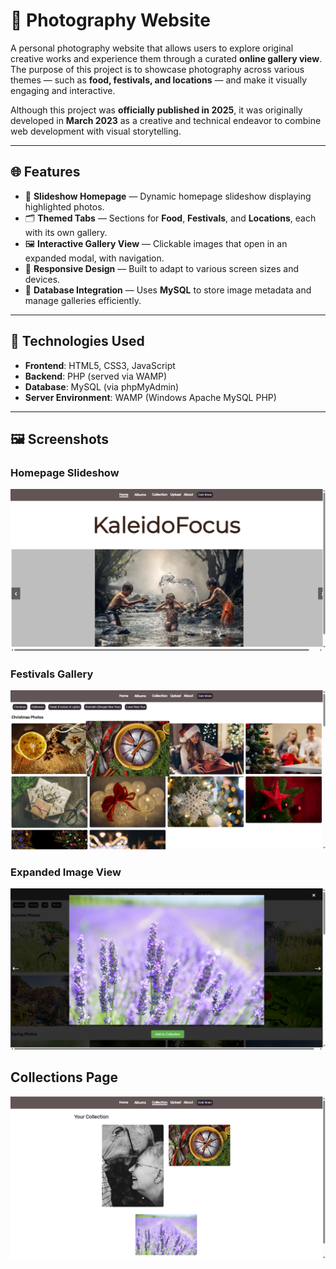 # 📸 Photography Website

A personal photography website that allows users to explore original creative works and experience them through a curated **online gallery view**. The purpose of this project is to showcase photography across various themes — such as **food, festivals, and locations** — and make it visually engaging and interactive.

Although this project was **officially published in 2025**, it was originally developed in **March 2023** as a creative and technical endeavor to combine web development with visual storytelling.

---

## 🌐 Features

- 🎨 **Slideshow Homepage** — Dynamic homepage slideshow displaying highlighted photos.
- 🗂️ **Themed Tabs** — Sections for **Food**, **Festivals**, and **Locations**, each with its own gallery.
- 🖼️ **Interactive Gallery View** — Clickable images that open in an expanded modal, with navigation.
- 📁 **Responsive Design** — Built to adapt to various screen sizes and devices.
- 💾 **Database Integration** — Uses **MySQL** to store image metadata and manage galleries efficiently.

---

## 🧰 Technologies Used

- **Frontend**: HTML5, CSS3, JavaScript
- **Backend**: PHP (served via WAMP)
- **Database**: MySQL (via phpMyAdmin)
- **Server Environment**: WAMP (Windows Apache MySQL PHP)

---

## 🖼️ Screenshots

### Homepage Slideshow
![Homepage](screenshots/homepage.png)

### Festivals Gallery
![Festival Gallery](screenshots/festivals.png)

### Expanded Image View
![Modal View](screenshots/modal.png)

## Collections Page
![Collections Page](screenshots/collections.png)

